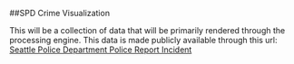 ##SPD Crime Visualization

This will be a collection of data that will be primarily rendered through the processing engine.
This data is made publicly available through this url: [Seattle Police Department Police Report Incident ](https://data.seattle.gov/Public-Safety/Seattle-Police-Department-Police-Report-Incident/7ais-f98f "SPD-Crime")

